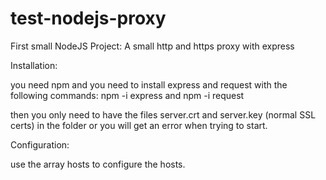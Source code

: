 # test-nodejs-proxy
First small NodeJS Project: A small http and https proxy with express

Installation:

you need npm and you need to install express and request with the following commands:
npm -i express 
and npm -i request

then you only need to have the files server.crt and server.key (normal SSL certs) in the folder or you will get an error when trying to start.

Configuration:

use the array hosts to configure the hosts.
